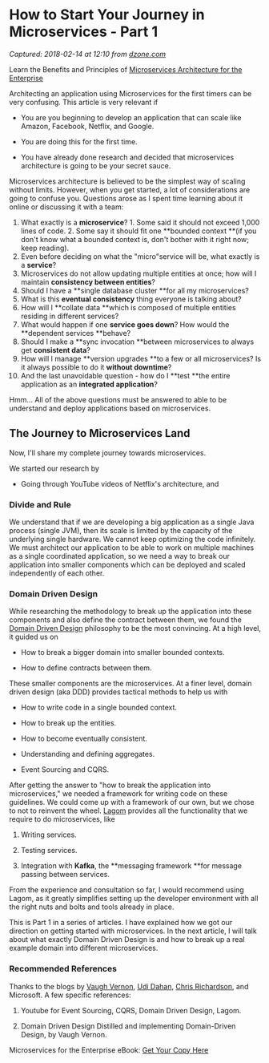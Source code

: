 # How to Start Your Journey in Microservices - Part 1

_Captured: 2018-02-14 at 12:10 from [dzone.com](https://dzone.com/articles/how-i-started-my-journey-in-micro-services-and-how?edition=362092&utm_source=Daily%20Digest&utm_medium=email&utm_campaign=Daily%20Digest%202018-02-13)_

Learn the Benefits and Principles of [Microservices Architecture for the Enterprise](https://dzone.com/go?i=274453&u=http%3A%2F%2Ftransform.ca.com%2FAPI-microservice-architecture-for-the-enterprise.html%3Fcid%3DNA-DSP-API-AEL-000195-00001674-000000492%26utm_medium%3Donlineads_onl-dsp%26utm_source%3Ddzone%26utm_campaign%3Dmicroservices_api_acquire%26utm_content%3Dna_eb1-microservice-arch-ent-ddc-preroll%26mrm%3D)

Architecting an application using Microservices for the first timers can be very confusing. This article is very relevant if

  * You are you beginning to develop an application that can scale like Amazon, Facebook, Netflix, and Google.

  * You are doing this for the first time.

  * You have already done research and decided that microservices architecture is going to be your secret sauce.

Microservices architecture is believed to be the simplest way of scaling without limits. However, when you get started, a lot of considerations are going to confuse you. Questions arose as I spent time learning about it online or discussing it with a team:

  1. What exactly is a **microservice**? 
    1. Some said it should not exceed 1,000 lines of code.
    2. Some say it should fit one **bounded context **(if you don't know what a bounded context is, don't bother with it right now; keep reading).
  2. Even before deciding on what the "micro"service will be, what exactly is a **service**?
  3. Microservices do not allow updating multiple entities at once; how will I maintain **consistency between entities**? 
  4. Should I have a **single database cluster **for all my microservices?
  5. What is this **eventual consistency** thing everyone is talking about?
  6. How will I **collate data **which is composed of multiple entities residing in different services?
  7. What would happen if one **service goes down**? How would the **dependent services **behave?
  8. Should I make a **sync invocation **between microservices to always get **consistent data**?
  9. How will I manage **version upgrades **to a few or all microservices? Is it always possible to do it **without downtime**?
  10. And the last unavoidable question - how do I **test **the entire application as an **integrated application**?

Hmm... All of the above questions must be answered to able to be understand and deploy applications based on microservices.

## The Journey to Microservices Land

Now, I'll share my complete journey towards microservices.

We started our research by

  * Going through YouTube videos of Netflix's architecture, and

### Divide and Rule

We understand that if we are developing a big application as a single Java process (single JVM), then its scale is limited by the capacity of the underlying single hardware. We cannot keep optimizing the code infinitely. We must architect our application to be able to work on multiple machines as a single coordinated application, so we need a way to break our application into smaller components which can be deployed and scaled independently of each other.

### Domain Driven Design

While researching the methodology to break up the application into these components and also define the contract between them, we found the [Domain Driven Design](https://dzone.com/refcardz/getting-started-domain-driven) philosophy to be the most convincing. At a high level, it guided us on

  * How to break a bigger domain into smaller bounded contexts.

  * How to define contracts between them.

These smaller components are the microservices. At a finer level, domain driven design (aka DDD) provides tactical methods to help us with

  * How to write code in a single bounded context.

  * How to break up the entities.

  * How to become eventually consistent.

  * Understanding and defining aggregates.

  * Event Sourcing and CQRS.

After getting the answer to "how to break the application into microservices," we needed a framework for writing code on these guidelines. We could come up with a framework of our own, but we chose to not to reinvent the wheel. [Lagom](https://www.lagomframework.com/) provides all the functionality that we require to do microservices, like

  1. Writing services.

  2. Testing services.

  3. Integration with **Kafka**, the **messaging framework **for message passing between services.

From the experience and consultation so far, I would recommend using Lagom, as it greatly simplifies setting up the developer environment with all the right nuts and bolts and tools already in place.

This is Part 1 in a series of articles. I have explained how we got our direction on getting started with microservices. In the next article, I will talk about what exactly Domain Driven Design is and how to break up a real example domain into different microservices.

### Recommended References

Thanks to the blogs by [Vaugh Vernon](https://vaughnvernon.co/), [Udi Dahan](http://udidahan.com/), [Chris Richardson](http://www.chrisrichardson.net/), and Microsoft. A few specific references:

  1. Youtube for Event Sourcing, CQRS, Domain Driven Design, Lagom.

  2. Domain Driven Design Distilled and implementing Domain-Driven Design, by Vaugh Vernon.

Microservices for the Enterprise eBook: [Get Your Copy Here](https://dzone.com/go?i=274454&u=http%3A%2F%2Ftransform.ca.com%2FAPI-microservice-architecture-for-the-enterprise.html%3Fcid%3DNA-DSP-API-AEL-000195-00001674-000000493%26utm_medium%3Donlineads_onl-dsp%26utm_source%3Ddzone%26utm_campaign%3Dmicroservices_api_acquire%26utm_content%3Dna_eb2-microservice-arch-ent-ddc-postroll%26mrm%3D)
